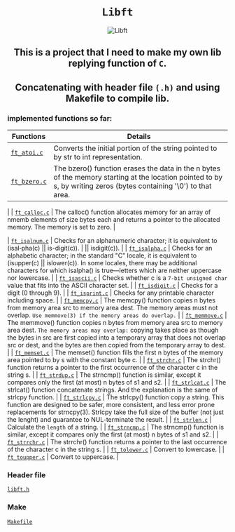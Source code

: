 <div align='center'>
  
# `Libft`
![Libft](https://game.42sp.org.br/static/assets/achievements/libftn.png)
## This is a project that I need to make my own lib replying function of `C`.
## Concatenating with header file `(.h)` and using Makefile to compile lib.

</div>

### implemented functions so far:
| Functions                        | Details                                                                                                                                                                                                                                                                                                |
|----------------------------------|--------------------------------------------------------------------------------------------------------------------------------------------------------------------------------------------------------------------------------------------------------------------------------------------------------|
| [`ft_atoi.c`](./ft_atoi.c)       | Converts the initial portion of the string pointed to by str to int representation.                                                                                                                                                                                                                    |
| [`ft_bzero.c`](./ft_bzero.c)     | The bzero() function erases the data in the n bytes of the memory starting at the location pointed to by s, by writing zeros (bytes containing '\0') to that area.
|
| [`ft_calloc.c`](./ft_calloc.c)    | The calloc() function allocates memory for an array of nmemb elements of size bytes each and returns a pointer to the allocated memory. The memory is set to zero.                                                                                                                                    |

| [`ft_isalnum.c`](./ft_isalnum.c) | Checks for an alphanumeric character; it is equivalent to (isal‐pha(c) \|\| is-digit(c)).                                                                                                                                                                                                              |                                                                                                                                                                                                                                   || isdigit(c)).                                                                                                                                                                                                       |
| [`ft_isalpha.c`](./ft_isalpha.c) | Checks for an alphabetic character; in the standard "C" locale,  it  is  equivalent  to (isupper(c)  \|\|  islower(c)). In some locales, there may be additional characters for which isalpha() is true—letters which are neither uppercase nor lowercase.                                             |
| [`ft_isascii.c`](./ft_isascii.c) | Checks whether c is a `7‐bit unsigned char` value that fits into the ASCII character set.                                                                                                                                                                                                              |
| [`ft_isdigit.c`](./ft_isdigit.c) | Checks for a digit (0 through 9).                                                                                                                                                                                                                                                                      |
| [`ft_isprint.c`](/ft_isprint.c)  | Checks for any printable character including space.                                                                                                                                                                                                                                                    |
| [`ft_memcpy.c`](./ft_memcpy.c)   | The memcpy() function copies n bytes from memory area src to memory area dest. The memory areas must not overlap. `Use memmove(3) if the memory areas do overlap.`                                                                                                                                     |
| [`ft_memmove.c`](./ft_memmove.c) | The memmove() function copies n bytes from memory area src to memory area dest. `The memory areas may overlap:` copying takes place as though the bytes in src are first copied into a temporary array that does not overlap src or dest, and the bytes are then copied from the temporary array to dest. |
| [`ft_memset.c`](./ft_memset.c)   | The memset() function fills the first n bytes of the memory area pointed to by s with the constant byte c.                                                                                                                                                                                             |
| [`ft_strchr.c`](./ft_strchr.c)   | The strchr() function returns a pointer to the first occurrence of the character c in the string s.                                                                                                                                                                                                    |
| [`ft_strdup.c`](./ft_strdup.c)   | The strncmp() function  is similar, except it compares only the first (at most) n bytes of s1 and s2.                                                                                                                                                                                                  |
| [`ft_strlcat.c`](./ft_strlcat.c) | The strlcat() function concatenate strings. And the explanation is the same of strlcpy function.                                                                                                                                                                                                       |
| [`ft_strlcpy.c`](./ft_strlcpy.c) | The strlcpy() function copy a string. This function are designed to be safer, more consistent, and less error prone replacements for strncpy(3). Strlcpy take the full size of the buffer (not just the lenght) and guarantee to NUL-terminate the result.                                             |
| [`ft_strlen.c`](./ft_strlen.c)   | Calculate the `length` of a string.                                                                                                                                                                                                                                                                    |
| [`ft_strncmp.c`](./ft_strncmp.c) | The strncmp() function  is similar, except it compares only the first (at most) n bytes of s1 and s2.                                                                                                                                                                                                  |
| [`ft_strrchr.c`](./ft_strrchr.c) | The strrchr() function returns a pointer to the last occurrence of the character c in the string s.                                                                                                                                                                                                    |
| [`ft_tolower.c`](./ft_tolower.c) | Convert to lowercase.                                                                                                                                                                                                                                                                                  |
| [`ft_toupper.c`](./ft_toupper.c) | Convert to uppercase.                                                                                                                                                                                                                                                                                  |
### Header file
[`libft.h`](./libft.h)

### Make
[`Makefile`](./Makefile)
